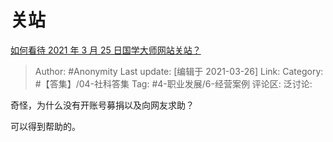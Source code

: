 # 关站
[如何看待 2021 年 3 月 25 日国学大师网站关站？](https://www.zhihu.com/question/451139912/answer/1799977636)

> Author: #Anonymity
> Last update: [编辑于 2021-03-26]
> Link:
> Category: #【答集】/04-社科答集
> Tag: #4-职业发展/6-经营案例 
> 评论区:
> 泛讨论:

奇怪，为什么没有开账号募捐以及向网友求助？

可以得到帮助的。
